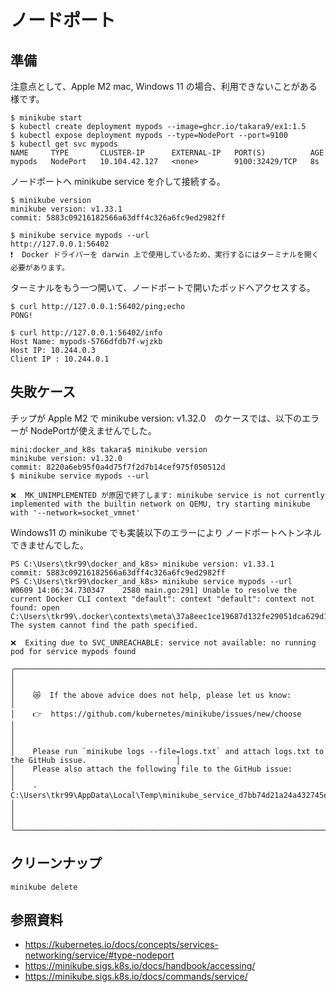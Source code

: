 # ノードポート


## 準備
注意点として、Apple M2 mac, Windows 11 の場合、利用できないことがある様です。

```
$ minikube start
$ kubectl create deployment mypods --image=ghcr.io/takara9/ex1:1.5
$ kubectl expose deployment mypods --type=NodePort --port=9100
$ kubectl get svc mypods
NAME     TYPE       CLUSTER-IP      EXTERNAL-IP   PORT(S)          AGE
mypods   NodePort   10.104.42.127   <none>        9100:32429/TCP   8s
```

ノードポートへ minikube service を介して接続する。
```
$ minikube version
minikube version: v1.33.1
commit: 5883c09216182566a63dff4c326a6fc9ed2982ff

$ minikube service mypods --url
http://127.0.0.1:56402
❗  Docker ドライバーを darwin 上で使用しているため、実行するにはターミナルを開く必要があります。
```

ターミナルをもう一つ開いて、ノードポートで開いたポッドへアクセスする。
```
$ curl http://127.0.0.1:56402/ping;echo
PONG!

$ curl http://127.0.0.1:56402/info
Host Name: mypods-5766dfdb7f-wjzkb
Host IP: 10.244.0.3
Client IP : 10.244.0.1
```


## 失敗ケース

チップが Apple M2 で minikube version: v1.32.0　のケースでは、以下のエラーが NodePortが使えませんでした。
```
mini:docker_and_k8s takara$ minikube version
minikube version: v1.32.0
commit: 8220a6eb95f0a4d75f7f2d7b14cef975f050512d
$ minikube service mypods --url

❌  MK_UNIMPLEMENTED が原因で終了します: minikube service is not currently implemented with the builtin network on QEMU, try starting minikube with '--network=socket_vmnet'
```

Windows11 の minikube でも実装以下のエラーにより ノードポートへトンネルできませんでした。
```
PS C:\Users\tkr99\docker_and_k8s> minikube version: v1.33.1
commit: 5883c09216182566a63dff4c326a6fc9ed2982ff
PS C:\Users\tkr99\docker_and_k8s> minikube service mypods --url
W0609 14:06:34.730347    2580 main.go:291] Unable to resolve the current Docker CLI context "default": context "default": context not found: open C:\Users\tkr99\.docker\contexts\meta\37a8eec1ce19687d132fe29051dca629d164e2c4958ba141d5f4133a33f0688f\meta.json: The system cannot find the path specified.

❌  Exiting due to SVC_UNREACHABLE: service not available: no running pod for service mypods found

╭───────────────────────────────────────────────────────────────────────────────────────────────────────────╮
│                                                                                                           │
│    😿  If the above advice does not help, please let us know:                                             │
│    👉  https://github.com/kubernetes/minikube/issues/new/choose                                           │
│                                                                                                           │
│    Please run `minikube logs --file=logs.txt` and attach logs.txt to the GitHub issue.                    │
│    Please also attach the following file to the GitHub issue:                                             │
│    - C:\Users\tkr99\AppData\Local\Temp\minikube_service_d7bb74d21a24a432745e209c18039dda67202648_0.log    │
│                                                                                                           │
╰───────────────────────────────────────────────────────────────────────────────────────────────────────────╯

```



## クリーンナップ
```
minikube delete
```


## 参照資料
- https://kubernetes.io/docs/concepts/services-networking/service/#type-nodeport
- https://minikube.sigs.k8s.io/docs/handbook/accessing/
- https://minikube.sigs.k8s.io/docs/commands/service/

